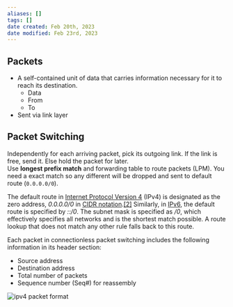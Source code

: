 ```yaml
---
aliases: []
tags: []
date created: Feb 20th, 2023
date modified: Feb 23rd, 2023
---
```


## Packets
- A self-contained unit of data that carries information necessary for it to reach its destination. 
	- Data
	- From
	- To
- Sent via link layer

## Packet Switching
Independently for each arriving packet, pick its outgoing link. If the link is free, send it. Else hold the packet for later.  
Use **longest prefix match** and forwarding table to route packets (LPM). You need a exact match so any different will be dropped and sent to default route (`0.0.0.0/0`).

The default route in [Internet Protocol Version 4](https://en.wikipedia.org/wiki/IPv4 "IPv4") (IPv4) is designated as the zero address, _0.0.0.0/0_ in [CIDR notation](https://en.wikipedia.org/wiki/CIDR_notation "CIDR notation").[[2]](https://en.wikipedia.org/wiki/Default_route#cite_note-rfc4632-2) Similarly, in [IPv6](https://en.wikipedia.org/wiki/IPv6 "IPv6"), the default route is specified by _::/0_. The subnet mask is specified as _/0_, which effectively specifies all networks and is the shortest match possible. A route lookup that does not match any other rule falls back to this route.

Each packet in connectionless packet switching includes the following information in its header section:

- Source address
- Destination address
- Total number of packets
- Sequence number (Seq#) for reassembly

![ipv4 packet format](https://img.ynchen.me/2023/02/73004f0566a8d6217aa77143416d12aa.webp)
